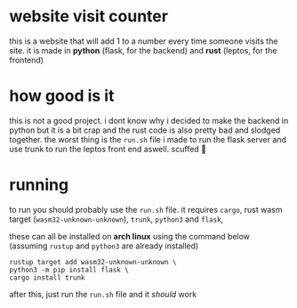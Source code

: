 # website visit counter
this is a website that will add 1 to a number every time someone visits the site. it is made in **python** (flask, for the backend) and **rust** (leptos, for the frontend)

# how good is it 
this is not a good project. i dont know why i decided to make the backend in python but it is a bit crap and the rust code is also pretty bad and slodged together. the worst thing is the `run.sh` file i made to run the flask server and use trunk to run the leptos front end aswell. scuffed 🤮

# running
to run you should probably use the `run.sh` file. it requires `cargo`, rust wasm target (`wasm32-unknown-unknown`), `trunk`, `python3` and `flask`,

these can all be installed on **arch linux** using the command below (assuming `rustup` and `python3` are already installed)
```
rustup target add wasm32-unknown-unknown \
python3 -m pip install flask \
cargo install trunk
```

after this, just run the `run.sh` file and it *should* work